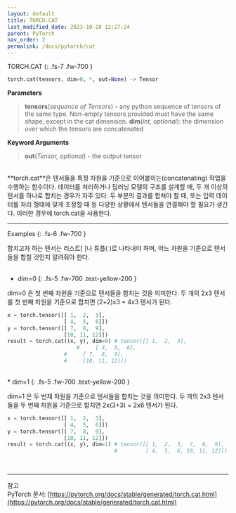 ```yaml
---
layout: default
title: TORCH.CAT
last_modified_date: 2023-10-20 12:27:24
parent: PyTorch
nav_order: 2
permalink: /docs/pytorch/cat
---
```


TORCH.CAT
{: .fs-7 .fw-700 }

```python
torch.cat(tensors, dim=0, *, out=None) -> Tensor
```

**Parameters**  
> **tensors**(_sequence of Tensors_) - any python sequence of tensors of the same type. Non-empty tensors provided must have the same shape, except in the cat dimension.
> **dim**(_int, optional_): the dimension over which the tensors are concatenated   

**Keyword Arguments**
> **out**(_Tensor, optional_) - the output tensor   

<br/>
**torch.cat**은 텐서들을 특정 차원을 기준으로 이어붙이는(concatenating) 작업을 수행하는 함수이다. 데이터를 처리하거나 딥러닝 모델의 구조를 설계할 때, 두 개 이상의 텐서를 하나로 합치는 경우가 자주 있다. 두 부분의 결과를 합쳐야 할 때, 또는 입력 데이터를 처리 형태에 맞게 조정할 때 등 다양한 상황에서 텐서들을 연결해야 할 필요가 생긴다. 이러한 경우에 torch.cat을 사용한다.
<br/>

---
 

Examples
{: .fs-6 .fw-700 }

합치고자 하는 텐서는 리스트[ ]나 튜플( )로 나타내야 하며, 어느 차원을 기준으로 텐서들을 합칠 것인지 알려줘야 한다.   
<br/>
* dim=0
{: .fs-5 .fw-700 .text-yellow-200 }

dim=0 은 첫 번째 차원을 기준으로 텐서들을 합치는 것을 의미한다. 두 개의 2x3 텐서를 첫 번째 차원을 기준으로 합치면 (2+2)x3 = 4x3 텐서가 된다.

```python
x = torch.tensor([[ 1,  2,  3], 
                  [ 4,  5,  6]])
y = torch.tensor([[ 7,  8,  9],
                  [10, 11, 12]])
result = torch.cat((x, y), dim=0) # tensor([[ 1,  2,  3], 
			          #	    [ 4,  5,  6],
				  #	    [ 7,  8,  9],
				  #	    [10, 11, 12]])
```

<br/>
* dim=1
{: .fs-5 .fw-700 .text-yellow-200 }

dim=1 은 두 번재 차원을 기준으로 텐서들을 합치는 것을 의미한다. 두 개의 2x3 텐서들을 두 번째 차원을 기준으로 합치면 2x(3+3) = 2x6 텐서가 된다.

```python
x = torch.tensor([[ 1,  2,  3], 
                  [ 4,  5,  6]])
y = torch.tensor([[ 7,  8,  9],
                  [10, 11, 12]])
result = torch.cat((x, y), dim=1) # tensor([[ 1,  2,  3,  7,  8,  9],
                                  #         [ 4,  5,  6, 10, 11, 12]])
```

<br/>

---

참고  
PyTorch 문서: [https://pytorch.org/docs/stable/generated/torch.cat.html](https://pytorch.org/docs/stable/generated/torch.cat.html)   
